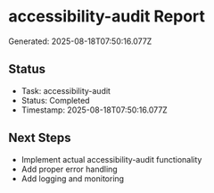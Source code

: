 # accessibility-audit Report

Generated: 2025-08-18T07:50:16.077Z

## Status
- Task: accessibility-audit
- Status: Completed
- Timestamp: 2025-08-18T07:50:16.077Z

## Next Steps
- Implement actual accessibility-audit functionality
- Add proper error handling
- Add logging and monitoring
